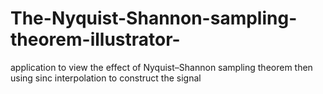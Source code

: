 # The-Nyquist-Shannon-sampling-theorem-illustrator-
application to view the effect of Nyquist–Shannon sampling theorem then using sinc interpolation to construct the signal
